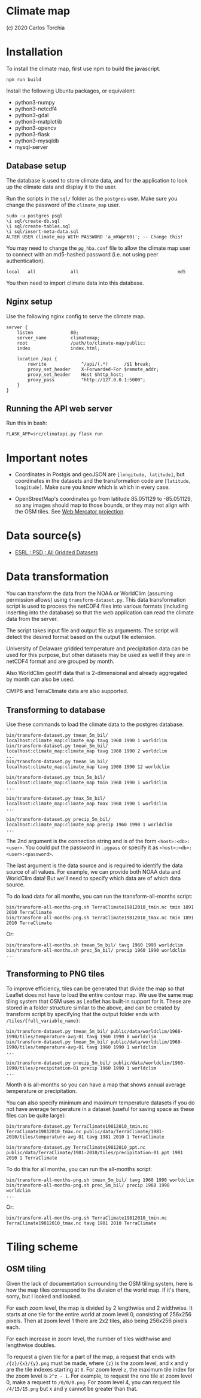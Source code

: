 # Climate map

(c) 2020 Carlos Torchia

# Installation

To install the climate map, first use npm to build the javascript.

```
npm run build
```

Install the following Ubuntu packages, or equivalent:

* python3-numpy
* python3-netcdf4
* python3-gdal
* python3-matplotlib
* python3-opencv
* python3-flask
* python3-mysqldb
* mysql-server

## Database setup

The database is used to store climate data, and for the application
to look up the climate data and display it to the user.

Run the scripts in the `sql/` folder as the `postgres` user.
Make sure you change the password of the `climate_map` user.

```
sudo -u postgres psql
\i sql/create-db.sql
\i sql/create-tables.sql
\i sql/insert-meta-data.sql
ALTER USER climate_map WITH PASSWORD 'a_mKWpF60)'; -- Change this!
```

You may need to change the `pg_hba.conf` file to allow the climate map user to
connect with an md5-hashed password (i.e. not using peer authentication).

```
local   all             all                                     md5
```

You then need to import climate data into this database.

## Nginx setup

Use the following nginx config to serve the climate map.

```
server {
    listen              80;
    server_name         climatemap;
    root                /path/to/climate-map/public;
    index               index.html;

    location /api {
        rewrite             ^/api/(.*)      /$1 break;
        proxy_set_header    X-Forwarded-For $remote_addr;
        proxy_set_header    Host $http_host;
        proxy_pass          "http://127.0.0.1:5000";
    }
}
```

## Running the API web server

Run this in bash:

```
FLASK_APP=src/climatapi.py flask run
```

# Important notes

* Coordinates in Postgis and geoJSON are `[longitude, latitude]`, but coordinates
in the datasets and the transformation code are `[latitude, longitude]`. Make sure
you know which is which in every case.

* OpenStreetMap's coordinates go from latitude 85.051129 to -85.051129, so any images
should map to those bounds, or they may not align with the OSM tiles. See
[Web Mercator projection](https://en.wikipedia.org/wiki/Web_Mercator_projection#Formulas).

# Data source(s)

* [ESRL : PSD : All Gridded Datasets](https://www.esrl.noaa.gov/psd/data/gridded/)

# Data transformation

You can transform the data from the NOAA or WorldClim (assuming permission allows) using
`transform-dataset.py`.
This data transformation script is used to process the netCDF4 files into
various formats (including inserting into the database) so that the web application can
read the climate data from the server.

The script takes input file and output file as arguments. The script will detect
the desired format based on the output file extension.

University of Delaware gridded temperature and precipitation data can be used
for this purpose, but other datasets may be used as well if they are in
netCDF4 format and are grouped by month.

Also WorldClim geotiff data that is 2-dimensional and already aggregated by month can also
be used.

CMIP6 and TerraClimate data are also supported.

## Transforming to database

Use these commands to load the climate data to the postgres database.
```
bin/transform-dataset.py tmean_5m_bil/ localhost:climate_map:climate_map tavg 1960 1990 1 worldclim
bin/transform-dataset.py tmean_5m_bil/ localhost:climate_map:climate_map tavg 1960 1990 2 worldclim
...
bin/transform-dataset.py tmean_5m_bil/ localhost:climate_map:climate_map tavg 1960 1990 12 worldclim

bin/transform-dataset.py tmin_5m_bil/ localhost:climate_map:climate_map tmin 1960 1990 1 worldclim
...

bin/transform-dataset.py tmax_5m_bil/ localhost:climate_map:climate_map tmax 1960 1990 1 worldclim
...

bin/transform-dataset.py precip_5m_bil/ localhost:climate_map:climate_map precip 1960 1990 1 worldclim
...
```

The 2nd argument is the connection string and is of the form `<host>:<db>:<user>`.
You could put the password in `.pgpass` or specify it as `<host>:<db>:<user>:<password>`.

The last argument is the data source and is required to identify the data source of all
values. For example, we can provide both NOAA data and WorldClim data! But we'll need
to specify which data are of which data source.

To do load data for all months, you can run the transform-all-months script:

```
bin/transform-all-months-png.sh TerraClimate19812010_tmin.nc tmin 1891 2010 TerraClimate
bin/transform-all-months-png.sh TerraClimate19812010_tmax.nc tmin 1891 2010 TerraClimate
```

Or:
```
bin/transform-all-months.sh tmean_5m_bil/ tavg 1960 1990 worldclim
bin/transform-all-months.sh prec_5m_bil/ precip 1960 1990 worldclim
...
```

## Transforming to PNG tiles

To improve efficiency, tiles can be generated that divide the map so that Leaflet
does not have to load the entire contour map. We use the same map tiling system
that OSM uses as Leaflet has built-in support for it. These are stored in a folder
structure similar to the above, and can be created by transform script by
specifying that the output folder ends with `/tiles/{full_variable_name}`:

```
bin/transform-dataset.py tmean_5m_bil/ public/data/worldclim/1960-1990/tiles/temperature-avg-01 tavg 1960 1990 0 worldclim
bin/transform-dataset.py tmean_5m_bil/ public/data/worldclim/1960-1990/tiles/temperature-avg-01 tavg 1960 1990 1 worldclim
...

bin/transform-dataset.py precip_5m_bil/ public/data/worldclim/1960-1990/tiles/precipitation-01 precip 1960 1990 1 worldclim
...
```

Month `0` is all-months so you can have a map that shows annual average temperature
or precipitation.

You can also specify minimum and maximum temperature datasets if you do not have
average temperature in a dataset (useful for saving space as these files
can be quite large):

```
bin/transform-dataset.py TerraClimate19812010_tmin.nc TerraClimate19812010_tmax.nc public/data/TerraClimate/1981-2010/tiles/temperature-avg-01 tavg 1981 2010 1 TerraClimate

bin/transform-dataset.py TerraClimate19812010_ppt.nc public/data/TerraClimate/1981-2010/tiles/precipitation-01 ppt 1981 2010 1 TerraClimate
```

To do this for all months, you can run the all-months script:

```
bin/transform-all-months-png.sh tmean_5m_bil/ tavg 1960 1990 worldclim
bin/transform-all-months-png.sh prec_5m_bil/ precip 1960 1990 worldclim
...
```

Or:

```
bin/transform-all-months-png.sh TerraClimate19812010_tmin.nc TerraClimate19812010_tmax.nc tavg 1981 2010 TerraClimate
```

# Tiling scheme

## OSM tiling

Given the lack of documentation surrounding the OSM tiling system, here
is how the map tiles correspond to the division of the world map.
If it's there, sorry, but I looked and looked.

For each zoom level, the map is divided by 2 lengthwise and 2 widthwise.
It starts at one tile for the entire world at zoom level 0, consisting
of 256x256 pixels. Then at zoom level 1 there are 2x2 tiles, also being
256x256 pixels each.

For each increase in zoom level, the number of tiles widthwise and lengthwise
doubles.

To request a given tile for a part of the map, a request that ends with
`/{z}/{x}/{y}.png` must be made, where `{z}` is the zoom level, and x and y are
the tile indexes starting at `0`. For zoom level `z`, the maximum tile index
for the zoom level is `2^z - 1`. For example, to request the one tile at zoom level
0, make a request to `/0/0/0.png`. For zoom level 4, you can request tile
`/4/15/15.png` but x and y cannot be greater than that.
